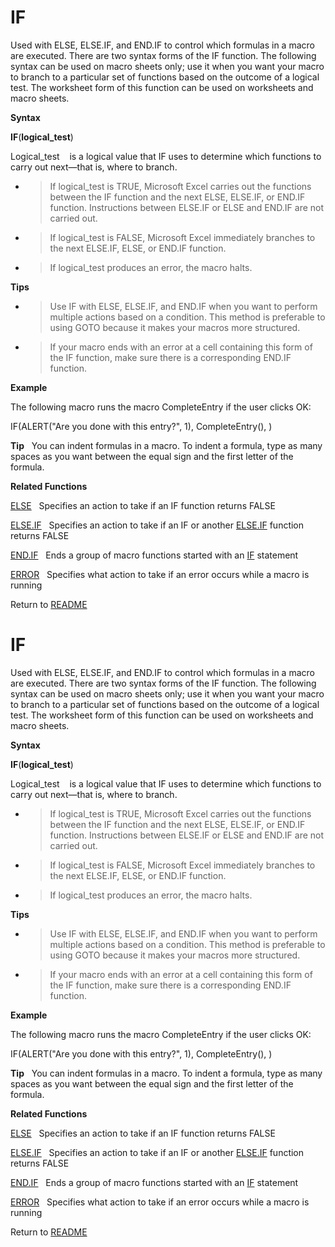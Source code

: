 # IF

Used with ELSE, ELSE.IF, and END.IF to control which formulas in a macro
are executed. There are two syntax forms of the IF function. The
following syntax can be used on macro sheets only; use it when you want
your macro to branch to a particular set of functions based on the
outcome of a logical test. The worksheet form of this function can be
used on worksheets and macro sheets.

**Syntax**

**IF**(**logical\_test**)

Logical\_test&nbsp;&nbsp;&nbsp;&nbsp;is a logical value that IF uses to
determine which functions to carry out next&mdash;that is, where to
branch.

  - > If logical\_test is TRUE, Microsoft Excel carries out the
    > functions between the IF function and the next ELSE, ELSE.IF, or
    > END.IF function. Instructions between ELSE.IF or ELSE and END.IF
    > are not carried out.

  - > If logical\_test is FALSE, Microsoft Excel immediately branches to
    > the next ELSE.IF, ELSE, or END.IF function.

  - > If logical\_test produces an error, the macro halts.

**Tips**

  - > Use IF with ELSE, ELSE.IF, and END.IF when you want to perform
    > multiple actions based on a condition. This method is preferable
    > to using GOTO because it makes your macros more structured.

  - > If your macro ends with an error at a cell containing this form of
    > the IF function, make sure there is a corresponding END.IF
    > function.

**Example**

The following macro runs the macro CompleteEntry if the user clicks OK:

IF(ALERT("Are you done with this entry?", 1), CompleteEntry(), )

**Tip**&nbsp;&nbsp;&nbsp;You can indent formulas in a macro. To indent a
formula, type as many spaces as you want between the equal sign and the
first letter of the formula.

**Related Functions**

[ELSE](ELSE.md)&nbsp;&nbsp;&nbsp;Specifies an action to take if an IF function
returns FALSE

[ELSE.IF](ELSE.IF.md)&nbsp;&nbsp;&nbsp;Specifies an action to take if an IF or another
[ELSE.IF](ELSE.IF.md) function returns FALSE

[END.IF](END.IF.md)&nbsp;&nbsp;&nbsp;Ends a group of macro functions started with an
[IF](IF.md) statement

[ERROR](ERROR.md)&nbsp;&nbsp;&nbsp;Specifies what action to take if an error occurs
while a macro is running



Return to [README](README.md#I)

# IF

Used with ELSE, ELSE.IF, and END.IF to control which formulas in a macro
are executed. There are two syntax forms of the IF function. The
following syntax can be used on macro sheets only; use it when you want
your macro to branch to a particular set of functions based on the
outcome of a logical test. The worksheet form of this function can be
used on worksheets and macro sheets.

**Syntax**

**IF**(**logical\_test**)

Logical\_test&nbsp;&nbsp;&nbsp;&nbsp;is a logical value that IF uses to
determine which functions to carry out next&mdash;that is, where to
branch.

  - > If logical\_test is TRUE, Microsoft Excel carries out the
    > functions between the IF function and the next ELSE, ELSE.IF, or
    > END.IF function. Instructions between ELSE.IF or ELSE and END.IF
    > are not carried out.

  - > If logical\_test is FALSE, Microsoft Excel immediately branches to
    > the next ELSE.IF, ELSE, or END.IF function.

  - > If logical\_test produces an error, the macro halts.

**Tips**

  - > Use IF with ELSE, ELSE.IF, and END.IF when you want to perform
    > multiple actions based on a condition. This method is preferable
    > to using GOTO because it makes your macros more structured.

  - > If your macro ends with an error at a cell containing this form of
    > the IF function, make sure there is a corresponding END.IF
    > function.

**Example**

The following macro runs the macro CompleteEntry if the user clicks OK:

IF(ALERT("Are you done with this entry?", 1), CompleteEntry(), )

**Tip**&nbsp;&nbsp;&nbsp;You can indent formulas in a macro. To indent a
formula, type as many spaces as you want between the equal sign and the
first letter of the formula.

**Related Functions**

[ELSE](ELSE.md)&nbsp;&nbsp;&nbsp;Specifies an action to take if an IF function
returns FALSE

[ELSE.IF](ELSE.IF.md)&nbsp;&nbsp;&nbsp;Specifies an action to take if an IF or another
[ELSE.IF](ELSE.IF.md) function returns FALSE

[END.IF](END.IF.md)&nbsp;&nbsp;&nbsp;Ends a group of macro functions started with an
[IF](IF.md) statement

[ERROR](ERROR.md)&nbsp;&nbsp;&nbsp;Specifies what action to take if an error occurs
while a macro is running



Return to [README](README.md#I)

